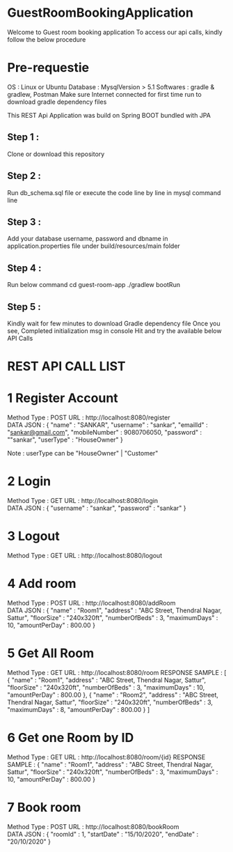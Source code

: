 # GuestRoomBookingApplication

Welcome to Guest room booking application
To access our api calls, kindly follow the below procedure

# Pre-requestie
OS : Linux or Ubuntu
Database : MysqlVersion > 5.1
Softwares : gradle & gradlew, Postman
Make sure Internet connected for first time run to download gradle dependency files

This REST Api Application was build on Spring BOOT bundled with JPA

## Step 1 :

Clone or download this repository

## Step 2 :

Run db_schema.sql file or execute the code line by line in mysql command line

## Step 3 : 
Add your database username, password and dbname in application.properties file under
build/resources/main folder

## Step 4 :

Run below command
cd guest-room-app
./gradlew bootRun

## Step 5 :

Kindly wait for few minutes to download Gradle dependency file
Once you see, Completed initialization msg in console
Hit and try the available below API Calls 


# REST API CALL LIST

# 1	Register Account	
Method Type :  POST
URL         :  http://localhost:8080/register	
DATA JSON   :
{
        "name" : "SANKAR",
        "username" : "sankar",
        "emailId" : "sankar@gmail.com",
        "mobileNumber" : 9080706050,
        "password" : ""sankar",
        "userType" : "HouseOwner"
}

Note : userType can be "HouseOwner" | "Customer"

# 2	Login	
Method Type :  GET
URL         :  http://localhost:8080/login	
DATA JSON   :
{
        "username" : "sankar",
        "password" : "sankar"
}

# 3	Logout	
Method Type :  GET
URL         : http://localhost:8080/logout

# 4	Add room
Method Type :  POST
URL         :  http://localhost:8080/addRoom	
DATA JSON   :
{
        "name" : "Room1",
        "address" : "ABC Street, Thendral Nagar, Sattur",
        "floorSize" : "240x320ft",
        "numberOfBeds" : 3,
        "maximumDays" : 10,
        "amountPerDay" : 800.00
}
# 5	Get All Room
Method Type :  GET
URL         : http://localhost:8080/room
RESPONSE SAMPLE :
[
  {
      "name" : "Room1",
      "address" : "ABC Street, Thendral Nagar, Sattur",
      "floorSize" : "240x320ft",
      "numberOfBeds" : 3,
      "maximumDays" : 10,
      "amountPerDay" : 800.00
  },
  {
      "name" : "Room2",
      "address" : "ABC Street, Thendral Nagar, Sattur",
      "floorSize" : "240x320ft",
      "numberOfBeds" : 3,
      "maximumDays" : 8,
      "amountPerDay" : 800.00
  }
]

# 6	Get one Room by ID
Method Type :  GET
URL         : http://localhost:8080/room/{id}
RESPONSE SAMPLE :
{
    "name" : "Room1",
    "address" : "ABC Street, Thendral Nagar, Sattur",
    "floorSize" : "240x320ft",
    "numberOfBeds" : 3,
    "maximumDays" : 10,
    "amountPerDay" : 800.00
}

# 7	Book room
Method Type :  POST
URL         :  http://localhost:8080/bookRoom	
DATA JSON   :
{
      "roomId" : 1,
      "startDate" : "15/10/2020",
      "endDate" : "20/10/2020"
}


